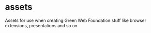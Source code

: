 # assets
Assets for use when creating Green Web Foundation stuff like browser extensions, presentations and so on
